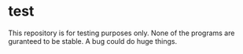 # test
This repository is for testing purposes only. None of the programs are guranteed to be stable.
A bug could do huge things.
